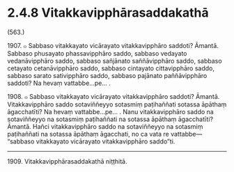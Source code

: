 

# 2.4.8 Vitakkavipphārasaddakathā




(563.)

1907\. ๐ Sabbaso vitakkayato vicārayato vitakkavipphāro saddoti? Āmantā. Sabbaso phusayato phassavipphāro saddo, sabbaso vedayato vedanāvipphāro saddo, sabbaso sañjānato saññāvipphāro saddo, sabbaso cetayato cetanāvipphāro saddo, sabbaso cintayato cittavipphāro saddo, sabbaso sarato sativipphāro saddo, sabbaso pajānato paññāvipphāro saddoti? Na hevaṃ vattabbe…pe… .

1908\. ๐ Sabbaso vitakkayato vicārayato vitakkavipphāro saddoti? Āmantā. Vitakkavipphāro saddo sotaviññeyyo sotasmiṃ paṭihaññati sotassa āpāthaṃ āgacchatīti? Na hevaṃ vattabbe…pe… . Nanu vitakkavipphāro saddo na sotaviññeyyo na sotasmiṃ paṭihaññati na sotassa āpāthaṃ āgacchatīti? Āmantā. Hañci vitakkavipphāro saddo na sotaviññeyyo na sotasmiṃ paṭihaññati na sotassa āpāthaṃ āgacchati, no ca vata re vattabbe—  “sabbaso vitakkayato vicārayato vitakkavipphāro saddo”ti.

---

1909\. Vitakkavipphārasaddakathā niṭṭhitā.





